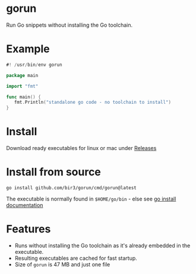 
# gorun

Run Go snippets without installing the Go toolchain.

# Example

```go
#! /usr/bin/env gorun

package main

import "fmt"

func main() {
   fmt.Println("standalone go code - no toolchain to install")
}
```

# Install

Download ready executables for linux or mac under [Releases](https://github.com/bir3/gorun/releases)

# Install from source

`go install github.com/bir3/gorun/cmd/gorun@latest`


The executable is normally found in `$HOME/go/bin` - else see [go install documentation](https://pkg.go.dev/cmd/go#hdr-Compile_and_install_packages_and_dependencies)

# Features

- Runs without installing the Go toolchain as it's already embedded
in the executable.  
- Resulting executables are cached for fast startup.
- Size of `gorun` is 47 MB and just one file


